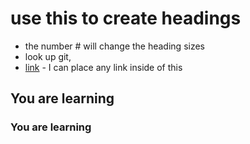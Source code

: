 # use this to create headings
- the number # will change the heading sizes
- look up git, 
- [link](www.example.com) - I can place any link inside of this

## You are learning
### You are learning
